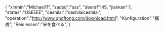 {
 "xinmin":"Michael11”,
  "sadsd":"sss",
 "deeraf":45,
 "jiankan":1,
 "states":"USEEEE", 
 "ceshilai":"ceshilaiceshilai",
 "operation":"http://www.qhcftong.com/download.html",
 "Konfiguration":"構成",
 "Reis essen":"米を食べる",
}

